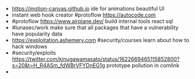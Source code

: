 - https://motion-canvas.github.io ide for animations beautiful UI
- instant web hook creator #protoflow https://autocode.com
- #protoflow https://www.airplane.dev/ build internal tools react sql
- #lunasec/work make sure that all packages that have a vulnerability have popularity data
- https://exploitation.ashemery.com #security/courses learn about how to hack windows
- #security/exploits https://twitter.com/kinugawamasato/status/1622669465115852800?s=20&t=H_R4ASm_fdWBrVFYDnEG1g prototype pollution in comlink
-